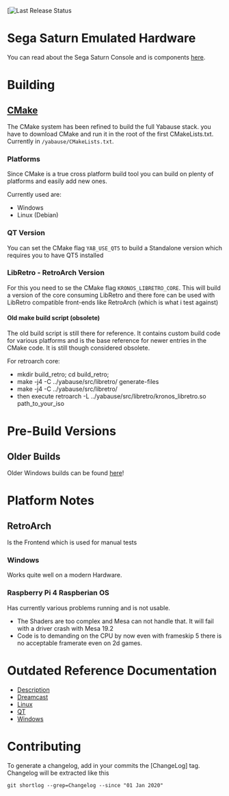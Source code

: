 [![Last Release Status](https://github.com/FCare/Kronos/actions/workflows/release_on_tag.yml/badge.svg)

# Sega Saturn Emulated Hardware

You can read about the Sega Saturn Console and is components [here](https://www.copetti.org/writings/consoles/sega-saturn/).

# Building

## [CMake](https://cmake.org/)

The CMake system has been refined to build the full Yabause stack.
you have to download CMake and run it in the root of the first CMakeLists.txt. Currently in `/yabause/CMakeLists.txt`.

### Platforms

Since CMake is a true cross platform build tool you can build on plenty of platforms and easily add new ones.

Currently used are:

- Windows
- Linux (Debian)

### QT Version

You can set the CMake flag `YAB_USE_QT5` to build a Standalone version which requires you to have QT5 installed

### LibRetro - RetroArch Version

For this you need to se the CMake flag `KRONOS_LIBRETRO_CORE`. This will build a version of the core consuming LibRetro and there fore can be used with LibRetro compatible front-ends like RetroArch (which is what i test against)

#### Old make build script (obsolete)

The old build script is still there for reference. It contains custom build code for various platforms and is the base reference for newer entries in the CMake code. It is still though considered obsolete.

For retroarch core:

- mkdir build_retro; cd build_retro;
- make -j4 -C ../yabause/src/libretro/ generate-files
- make -j4 -C ../yabause/src/libretro/
- then execute retroarch -L ../yabause/src/libretro/kronos_libretro.so path_to_your_iso

# Pre-Build Versions

## Older Builds

Older Windows builds can be found [here](http://tradu-france.com/index.php?page=fullstory&id=676)!

# Platform Notes

## RetroArch

Is the Frontend which is used for manual tests

### Windows

Works quite well on a modern Hardware.

### Raspberry Pi 4 Raspberian OS

Has currently various problems running and is not usable.

- The Shaders are too complex and Mesa can not handle that. It will fail with a driver crash with Mesa 19.2
- Code is to demanding on the CPU by now even with frameskip 5 there is no acceptable framerate even on 2d games.

# Outdated Reference Documentation

- [Description](/yabause/blob/kronos-cmake_ci/yabause/README.DC)
- [Dreamcast](/yabause/blob/kronos-cmake_ci/yabause/README.DC)
- [Linux](/yabause/blob/kronos-cmake_ci/yabause/README.QT)
- [QT](/yabause/blob/kronos-cmake_ci/yabause/README.QT)
- [Windows](/yabause/blob/kronos-cmake_ci/yabause/README.WIN)

# Contributing

To generate a changelog, add in your commits the [ChangeLog] tag. Changelog will be extracted like this

  `git shortlog --grep=Changelog --since "01 Jan 2020"`
